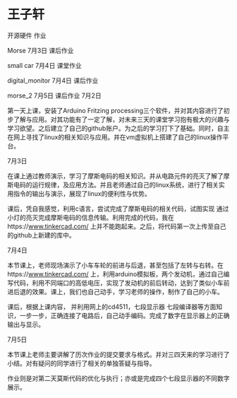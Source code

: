 # 王子轩
开源硬件 作业

Morse             7月3日 课后作业  

small car         7月4日 课堂作业

digital_monitor   7月4日 课后作业


morse_2 					7月5日 课后作业
7月2日

第一天上课，安装了Arduino Fritzing processing三个软件，并对其内容进行了初步了解与应用。对其功能有了一定了解，对未来三天的课堂学习抱有极大的兴趣与学习欲望。之后建立了自己的github账户。为之后的学习打下了基础。同时，自主在网上寻找了linux的相关知识与应用。并在vm虚拟机上搭建了自己的linux操作平台。

7月3日

在课上通过教师演示，学习了摩斯电码的相关知识。并从电路元件的亮灭了解了摩斯电码的运行规律，及应用方法。并且老师通过自己的linux系统，进行了相关实用指令的输出与演示，展现了linux的便利性与优势。

课后，凭自我感觉，利用c语言，尝试完成了摩斯电码的相关代码，试图实现 通过小灯的亮灭完成摩斯电码的信息传输。利用完成的代码，我在https://www.tinkercad.com/ 上并不能跑起来。之后，将代码第一次上传至自己的github上新建的库中。

7月4日

本节课上，老师现场演示了小车车轮的前进与后退，甚至包括了左转与右转。在https://www.tinkercad.com/ 上，利用arduino模拟板，两个发动机，通过自己编写代码，利用不同端口的高低电压，实现了发动机的前后转动，达到了类似小车前进后退的效果。课上，我们也自己动手，学习老师的操作，制作了自己的小车。

课后，根据上课内容， 并利用网上的cd4511，七段显示器 七段编译器等方面知识，一步一步，正确连接了电路后，自己动手编码。完成了数字在显示器上的正确输出与显示。

7月5日

本节课上老师主要讲解了历次作业的提交要求与格式。并对三四天来的学习进行了小结。对有疑问的同学进行了相关的单独答疑与指导。

作业则是对第二天莫斯代码的优化与执行；亦或是完成四个七段显示器的不同数字展示。
